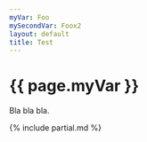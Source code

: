 ```yaml
---
myVar: Foo
mySecondVar: Foox2
layout: default
title: Test
---
```


# {{ page.myVar }}

Bla bla bla.

{% include partial.md %}
